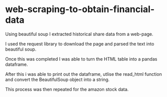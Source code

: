 # web-scraping-to-obtain-financial-data

Using beautiful soup I extracted historical share data from a web-page.

I used the request library to download the page and parsed the text into beautiful soup.

Once this was completed I was able to turn the HTML table into a pandas dataframe.

After this i was able to print out the dataframe, utlise the read_html function and convert the BeautifulSoup object into a string.

This process was then repeated for the amazon stock data.
